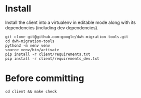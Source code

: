 # Install

Install the client into a virtualenv in editable mode along with its
dependencies (including dev dependencies).

```shell
git clone git@github.com:google/dwh-migration-tools.git
cd dwh-migration-tools
python3 -m venv venv
source venv/bin/activate
pip install -r client/requirements.txt
pip install -r client/requirements_dev.txt
```

# Before committing

```shell
cd client && make check
```